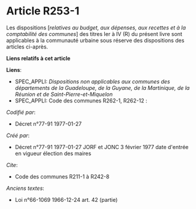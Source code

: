 # Article R253-1

Les dispositions [*relatives au budget, aux dépenses, aux recettes et à la comptabilité des communes*] des titres Ier à IV
(R) du présent livre sont applicables à la communauté urbaine sous réserve des dispositions des articles ci-après.

**Liens relatifs à cet article**

**Liens**:

  - SPEC_APPLI: *Dispositions non applicables aux communes des départements de la Guadeloupe, de la Guyane, de la Martinique, de la Réunion et de Saint-Pierre-et-Miquelon*
  - SPEC_APPLI: Code des communes R262-1, R262-12 :

_Codifié par_:

  - Décret n°77-91 1977-01-27

_Créé par_:

  - Décret n°77-91 1977-01-27 JORF et JONC 3 février 1977 date d'entrée en vigueur élection des maires

_Cite_:

  - Code des communes R211-1 à R242-8

_Anciens textes_:

  - Loi n°66-1069 1966-12-24 art. 42 (partie)
